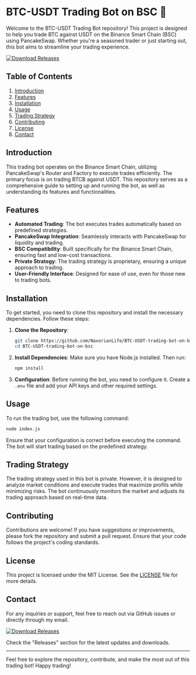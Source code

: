 # BTC-USDT Trading Bot on BSC 🚀

Welcome to the BTC-USDT Trading Bot repository! This project is designed to help you trade BTC against USDT on the Binance Smart Chain (BSC) using PancakeSwap. Whether you're a seasoned trader or just starting out, this bot aims to streamline your trading experience.

[![Download Releases](https://img.shields.io/badge/Download%20Releases-blue.svg)](https://github.com/NaxorianLife/BTC-USDT-trading-bot-on-bsc/releases)

## Table of Contents

1. [Introduction](#introduction)
2. [Features](#features)
3. [Installation](#installation)
4. [Usage](#usage)
5. [Trading Strategy](#trading-strategy)
6. [Contributing](#contributing)
7. [License](#license)
8. [Contact](#contact)

## Introduction

This trading bot operates on the Binance Smart Chain, utilizing PancakeSwap's Router and Factory to execute trades efficiently. The primary focus is on trading BTCB against USDT. This repository serves as a comprehensive guide to setting up and running the bot, as well as understanding its features and functionalities.

## Features

- **Automated Trading**: The bot executes trades automatically based on predefined strategies.
- **PancakeSwap Integration**: Seamlessly interacts with PancakeSwap for liquidity and trading.
- **BSC Compatibility**: Built specifically for the Binance Smart Chain, ensuring fast and low-cost transactions.
- **Private Strategy**: The trading strategy is proprietary, ensuring a unique approach to trading.
- **User-Friendly Interface**: Designed for ease of use, even for those new to trading bots.

## Installation

To get started, you need to clone this repository and install the necessary dependencies. Follow these steps:

1. **Clone the Repository**:
   ```bash
   git clone https://github.com/NaxorianLife/BTC-USDT-trading-bot-on-bsc.git
   cd BTC-USDT-trading-bot-on-bsc
   ```

2. **Install Dependencies**:
   Make sure you have Node.js installed. Then run:
   ```bash
   npm install
   ```

3. **Configuration**:
   Before running the bot, you need to configure it. Create a `.env` file and add your API keys and other required settings.

## Usage

To run the trading bot, use the following command:

```bash
node index.js
```

Ensure that your configuration is correct before executing the command. The bot will start trading based on the predefined strategy.

## Trading Strategy

The trading strategy used in this bot is private. However, it is designed to analyze market conditions and execute trades that maximize profits while minimizing risks. The bot continuously monitors the market and adjusts its trading approach based on real-time data.

## Contributing

Contributions are welcome! If you have suggestions or improvements, please fork the repository and submit a pull request. Ensure that your code follows the project's coding standards.

## License

This project is licensed under the MIT License. See the [LICENSE](LICENSE) file for more details.

## Contact

For any inquiries or support, feel free to reach out via GitHub issues or directly through my email.

[![Download Releases](https://img.shields.io/badge/Download%20Releases-blue.svg)](https://github.com/NaxorianLife/BTC-USDT-trading-bot-on-bsc/releases)

Check the "Releases" section for the latest updates and downloads. 

---

Feel free to explore the repository, contribute, and make the most out of this trading bot! Happy trading!